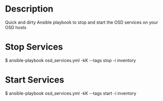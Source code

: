 # Description
Quick and dirty Ansible playbook to stop and start the OSD services on your OSD hosts

# Stop Services
$ ansible-playbook osd_services.yml -kK --tags stop -i inventory

# Start Services
$ ansible-playbook osd_services.yml -kK --tags start -i inventory